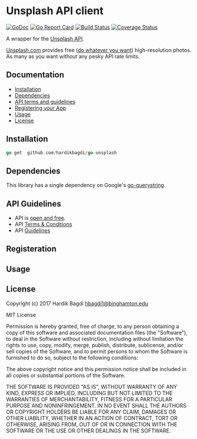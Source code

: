 # Unsplash API client

[![GoDoc](https://godoc.org/github.com/hardikbagdi/go-unsplash?status.svg)](https://godoc.org/github.com/hardikbagdi/go-unsplash/unsplash)
[![Go Report Card](https://goreportcard.com/badge/github.com/hardikbagdi/go-unsplash)](https://goreportcard.com/report/github.com/hardikbagdi/go-unsplash)
[![Build Status](https://travis-ci.org/hardikbagdi/go-unsplash.svg?branch=master)](https://travis-ci.org/hardikbagdi/go-unsplash)
[![Coverage Status](https://coveralls.io/repos/github/hardikbagdi/go-unsplash/badge.svg?branch=master)](https://coveralls.io/github/hardikbagdi/go-unsplash?branch=master)

A wrapper for the [Unsplash API](https://unsplash.com/developers).

[Unsplash.com](https://unsplash.com) provides free ([do whatever you want](https://unsplash.com/license)) high-resolution photos. As many as you want without any pesky API rate limits.

## Documentation
- [Installation](#Installation)
- [Dependencies](#Dependencies)
- [API terms and guidelines](#API-Guidelines)
- [Registering your App](#Registeration)
- [Usage](#Usage)
- [License](#License)

## Installation

```go
go get 	github.com/hardikbagdi/go-unsplash
```

## Dependencies
This library has a single dependency on Google's [go-querystring](https://github.com/google/go-querystring/query).


## API Guidelines

- API is [open and free](https://community.unsplash.com/developersblog/the-unsplash-api-is-now-open-free).
- API [Terms & Conditions](https://unsplash.com/api-terms)
- API [Guidelines](https://community.unsplash.com/developersblog/unsplash-api-guidelines)

## Registeration

## Usage

## License

 Copyright (c) 2017 Hardik Bagdi <hbagdi1@binghamton.edu>

 MIT License

 Permission is hereby granted, free of charge, to any person obtaining
 a copy of this software and associated documentation files (the
 "Software"), to deal in the Software without restriction, including
 without limitation the rights to use, copy, modify, merge, publish,
 distribute, sublicense, and/or sell copies of the Software, and to
 permit persons to whom the Software is furnished to do so, subject to
 the following conditions:

 The above copyright notice and this permission notice shall be
 included in all copies or substantial portions of the Software.

 THE SOFTWARE IS PROVIDED "AS IS", WITHOUT WARRANTY OF ANY KIND,
 EXPRESS OR IMPLIED, INCLUDING BUT NOT LIMITED TO THE WARRANTIES OF
 MERCHANTABILITY, FITNESS FOR A PARTICULAR PURPOSE AND
 NONINFRINGEMENT. IN NO EVENT SHALL THE AUTHORS OR COPYRIGHT HOLDERS BE
 LIABLE FOR ANY CLAIM, DAMAGES OR OTHER LIABILITY, WHETHER IN AN ACTION
 OF CONTRACT, TORT OR OTHERWISE, ARISING FROM, OUT OF OR IN CONNECTION
 WITH THE SOFTWARE OR THE USE OR OTHER DEALINGS IN THE SOFTWARE.
